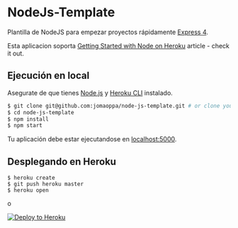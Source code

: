 # NodeJs-Template

Plantilla de NodeJS para empezar proyectos rápidamente [Express 4](http://expressjs.com/).

Esta aplicacion soporta [Getting Started with Node on Heroku](https://devcenter.heroku.com/articles/getting-started-with-nodejs) article - check it out.

## Ejecución en local

Asegurate de que tienes [Node.js](http://nodejs.org/) y [Heroku CLI](https://cli.heroku.com/) instalado.

```sh
$ git clone git@github.com:jomaoppa/node-js-template.git # or clone your own fork
$ cd node-js-template
$ npm install
$ npm start
```

Tu aplicación debe estar ejecutandose en [localhost:5000](http://localhost:5000/).

## Desplegando en Heroku

```
$ heroku create
$ git push heroku master
$ heroku open
```
o

[![Deploy to Heroku](https://www.herokucdn.com/deploy/button.png)](https://heroku.com/deploy)

